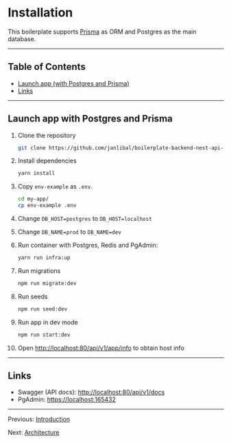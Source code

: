 
# Installation

This boilerplate supports [Prisma](https://www.npmjs.com/package/prisma) as ORM and Postgres as the main database.

---

## Table of Contents <!-- omit in toc -->

- [Launch app (with Postgres and Prisma) ](#launch-app-with-postgres-and-prisma)
- [Links](#links)

---

## Launch app with Postgres and Prisma

1. Clone the repository

   ```bash
   git clone https://github.com/janlibal/boilerplate-backend-nest-api-v2.git .
   ```

2. Install dependencies

   ```bash
   yarn install
   ```

3. Copy `env-example` as `.env`.

   ```bash
   cd my-app/
   cp env-example .env
   ```

4. Change `DB_HOST=postgres` to `DB_HOST=localhost`

5. Change `DB_NAME=prod` to `DB_NAME=dev`

6. Run container with Postgres, Redis and PgAdmin:

   ```bash
   yarn run infra:up
   ```

7. Run migrations

   ```bash
   npm run migrate:dev
   ```

8. Run seeds

   ```bash
   npm run seed:dev
   ```

9. Run app in dev mode

   ```bash
   npm run start:dev
   ```

10. Open <http://localhost:80/api/v1/app/info> to obtain host info
---


## Links

- Swagger (API docs): <http://localhost:80/api/v1/docs>
- PgAdmin: <https://localhost:165432>
---

Previous: [Introduction](introduction.md)

Next: [Architecture](architecture.md)